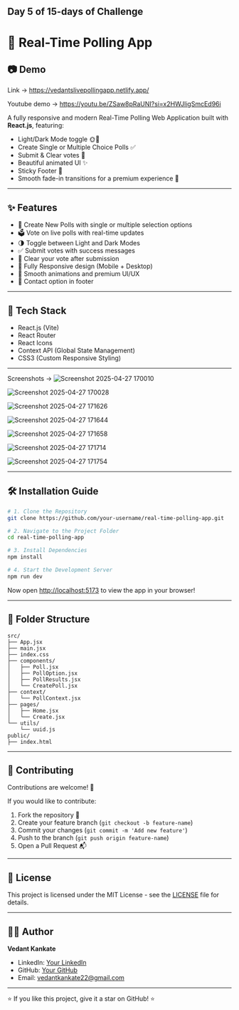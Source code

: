 ## Day 5 of 15-days of Challenge

# 🎯 Real-Time Polling App


## 📷 Demo
Link -> https://vedantslivepollingapp.netlify.app/

Youtube demo -> https://youtu.be/ZSaw8pRaUNI?si=x2HWJligSmcEd96i

A fully responsive and modern Real-Time Polling Web Application built with **React.js**, featuring:
- Light/Dark Mode toggle 🌞🌙
- Create Single or Multiple Choice Polls ✅
- Submit & Clear votes 🎯
- Beautiful animated UI ✨
- Sticky Footer 📩
- Smooth fade-in transitions for a premium experience 🚀

---

## ✨ Features

- 📝 Create New Polls with single or multiple selection options
- 🗳️ Vote on live polls with real-time updates
- 🌗 Toggle between Light and Dark Modes
- ✅ Submit votes with success messages
- 🧹 Clear your vote after submission
- 📱 Fully Responsive design (Mobile + Desktop)
- 🎨 Smooth animations and premium UI/UX
- 📩 Contact option in footer

---

## 🚀 Tech Stack

- React.js (Vite)
- React Router
- React Icons
- Context API (Global State Management)
- CSS3 (Custom Responsive Styling)

---

Screenshots ->
![Screenshot 2025-04-27 170010](https://github.com/user-attachments/assets/57e059a5-055d-4479-a3a2-e765043a3317)

![Screenshot 2025-04-27 170028](https://github.com/user-attachments/assets/4ef4a436-e62e-48c3-b5d9-226a19839087)

![Screenshot 2025-04-27 171626](https://github.com/user-attachments/assets/8f7fdeac-e9f1-43dd-a35f-797cec80d4ce)

![Screenshot 2025-04-27 171644](https://github.com/user-attachments/assets/cbc6e658-a737-4e7c-98d2-9e0dc78ae260)

![Screenshot 2025-04-27 171658](https://github.com/user-attachments/assets/1d2f5d55-4b08-40c9-96c5-be889147eb79)

![Screenshot 2025-04-27 171714](https://github.com/user-attachments/assets/3be50b72-ec98-485f-b427-f3c74995536a)

![Screenshot 2025-04-27 171754](https://github.com/user-attachments/assets/ca546445-6a40-46e8-9aec-431e13f198dd)

---
## 🛠️ Installation Guide

```bash
# 1. Clone the Repository
git clone https://github.com/your-username/real-time-polling-app.git

# 2. Navigate to the Project Folder
cd real-time-polling-app

# 3. Install Dependencies
npm install

# 4. Start the Development Server
npm run dev
```

Now open [http://localhost:5173](http://localhost:5173) to view the app in your browser!

---

## 📁 Folder Structure

```
src/
├── App.jsx
├── main.jsx
├── index.css
├── components/
│   ├── Poll.jsx
│   ├── PollOption.jsx
│   ├── PollResults.jsx
│   └── CreatePoll.jsx
├── context/
│   └── PollContext.jsx
├── pages/
│   ├── Home.jsx
│   └── Create.jsx
└── utils/
    └── uuid.js
public/
├── index.html
```

---

## 🤝 Contributing

Contributions are welcome! 🎉

If you would like to contribute:
1. Fork the repository 🍴
2. Create your feature branch (`git checkout -b feature-name`)
3. Commit your changes (`git commit -m 'Add new feature'`)
4. Push to the branch (`git push origin feature-name`)
5. Open a Pull Request 📬

---

## 📄 License

This project is licensed under the MIT License - see the [LICENSE](LICENSE) file for details.

---

## 👨‍💻 Author

**Vedant Kankate**

- LinkedIn: [Your LinkedIn](https://linkedin.com/in/vedant-kankate/)
- GitHub: [Your GitHub](https://github.com/vedant2402)
- Email: vedantkankate22@gmail.com

---

⭐ If you like this project, give it a star on GitHub! ⭐
